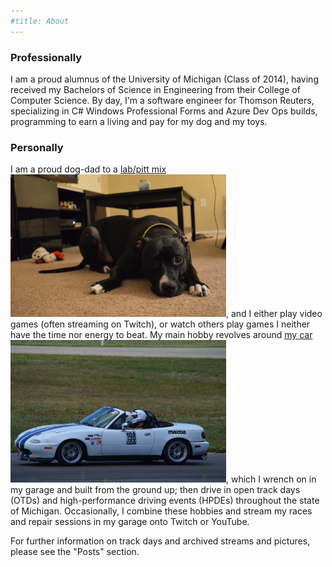 ```yaml
---
#title: About
---
```


### Professionally

I am a proud alumnus of the University of Michigan (Class of 2014), having received my Bachelors of Science in Engineering from their College of Computer Science. By day, I'm a software engineer for Thomson Reuters, specializing in C# Windows Professional Forms and Azure Dev Ops builds, programming to earn a living and pay for my dog and my toys.

### Personally

I am a proud dog-dad to a <a class="hover_img" href="/assets/images/cassie.jpg">lab/pitt mix<span><img src="/assets/images/cassie.jpg" height="228px" width="345px"/></span></a>, and I either play video games (often streaming on Twitch), or watch others play games I neither have the time nor energy to beat. My main hobby revolves around <a class="hover_img" href="/assets/images/miata.jpg">my car<span><img src="/assets/images/miata.jpg" height="228px" width="345px"/></span></a>, which I wrench on in my garage and built from the ground up; then drive in open track days (OTDs) and high-performance driving events (HPDEs) throughout the state of Michigan. Occasionally, I combine these hobbies and stream my races and repair sessions in my garage onto Twitch or YouTube.

For further information on track days and archived streams and pictures, please see the "Posts" section.
